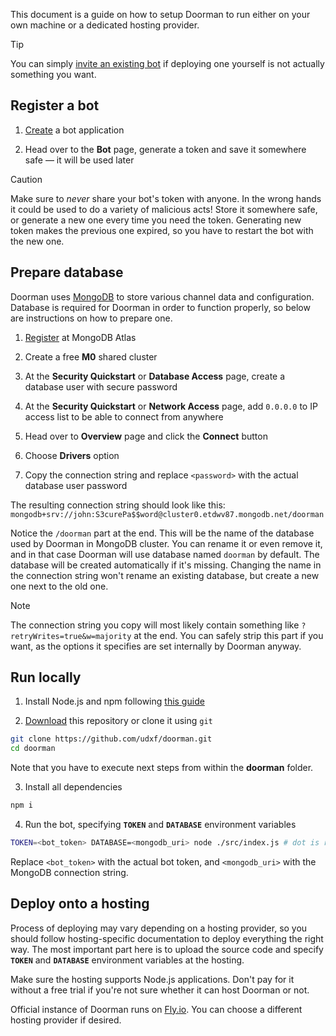 This document is a guide on how to setup Doorman to run either on your own
machine or a dedicated hosting provider.

> [!TIP]
> You can simply [invite an existing bot][invitation] if deploying one yourself
> is not actually something you want.

## Register a bot

1. [Create][create-bot] a bot application

2. Head over to the **Bot** page, generate a token and save it somewhere safe —
   it will be used later

> [!CAUTION]
> Make sure to *never* share your bot's token with anyone. In the wrong hands it
> could be used to do a variety of malicious acts! Store it somewhere safe, or
> generate a new one every time you need the token. Generating new token makes
> the previous one expired, so you have to restart the bot with the new one.

## Prepare database

Doorman uses [MongoDB](https://www.mongodb.com) to store various channel data
and configuration. Database is required for Doorman in order to function
properly, so below are instructions on how to prepare one.

1. [Register](https://account.mongodb.com/account/register) at MongoDB Atlas

2. Create a free **M0** shared cluster

3. At the **Security Quickstart** or **Database Access** page, create a database
   user with secure password

4. At the **Security Quickstart** or **Network Access** page, add `0.0.0.0` to
   IP access list to be able to connect from anywhere

5. Head over to **Overview** page and click the **Connect** button

6. Choose **Drivers** option

7. Copy the connection string and replace `<password>` with the actual database
   user password

The resulting connection string should look like this:
`mongodb+srv://john:S3curePa$$word@cluster0.etdwv87.mongodb.net/doorman`

Notice the `/doorman` part at the end. This will be the name of the database
used by Doorman in MongoDB cluster. You can rename it or even remove it, and in
that case Doorman will use database named `doorman` by default. The database
will be created automatically if it's missing. Changing the name in the
connection string won't rename an existing database, but create a new one next
to the old one.

> [!NOTE]
> The connection string you copy will most likely contain something like
> `?retryWrites=true&w=majority` at the end. You can safely strip this part if
> you want, as the options it specifies are set internally by Doorman anyway.

## Run locally

1. Install Node.js and npm following [this guide][node-guide]

2. [Download][download-repo] this repository or clone it using `git`

```sh
git clone https://github.com/udxf/doorman.git
cd doorman
```

Note that you have to execute next steps from within the **doorman** folder.

3. Install all dependencies

```sh
npm i
```

4. Run the bot, specifying **`TOKEN`** and **`DATABASE`** environment variables

```sh
TOKEN=<bot_token> DATABASE=<mongodb_uri> node ./src/index.js # dot is required
```

Replace `<bot_token>` with the actual bot token, and `<mongodb_uri>` with the
MongoDB connection string.

## Deploy onto a hosting

Process of deploying may vary depending on a hosting provider, so you should
follow hosting-specific documentation to deploy everything the right way. The
most important part here is to upload the source code and specify **`TOKEN`**
and **`DATABASE`** environment variables at the hosting.

Make sure the hosting supports Node.js applications. Don't pay for it without a
free trial if you're not sure whether it can host Doorman or not.

Official instance of Doorman runs on [Fly.io](https://fly.io). You can choose a
different hosting provider if desired.

[invitation]: https://discord.com/api/oauth2/authorize?client_id=1073645118395002960&permissions=286262288&scope=bot%20applications.commands
[create-bot]: https://discord.com/developers/applications?new_application=true
[node-guide]: https://docs.npmjs.com/downloading-and-installing-node-js-and-npm
[download-repo]: https://github.com/udxf/doorman/archive/refs/heads/main.zip
